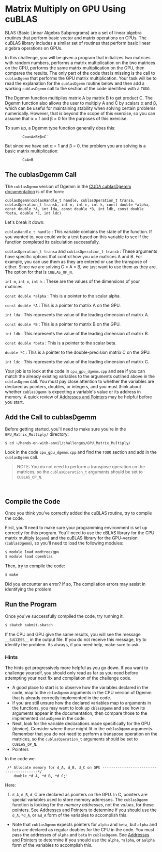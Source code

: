 # Matrix Multiply on GPU Using cuBLAS

BLAS (Basic Linear Algebra Subprograms) are a set of linear algebra routines that perform basic vector and matrix operations on CPUs. The cuBLAS library includes a similar set of routines that perform basic linear algebra operations on GPUs. 

In this challenge, you will be given a program that initializes two matrices with random numbers, performs a matrix multiplication on the two matrices on the CPU, performs the same matrix multiplication on the GPU, then compares the results. The only part of the code that is missing is the call to `cublasDgemm` that performs the GPU matrix multiplication. Your task will be to read the explanation for the `cublasDgemm` routine below and then add a working `cublasDgemm` call to the section of the code identified with a `TODO`.

The Dgemm function multiplies matrix A by matrix B to get product C. The Dgemm function also allows the user to multiply A and C by scalars α and β, which can be useful for maintaining stability when solving certain problems numerically. However, that is beyond the scope of this exercise, so you can assume that α = 1 and β = 0 for the purposes of this exercise.

To sum up, a Dgemm type function generally does this:
```
        C=α×A×B+β×C`
```
But since we have set α = 1 and β = 0, the problem you are solving is a basic matrix multiplication:
```       
        C=A×B
````

## The cublasDgemm Call

The `cublasDgemm` version of Dgemm in the [CUDA cublasDgemm documentation](https://docs.nvidia.com/cuda/archive/11.2.2/cublas/index.html#cublas-lt-t-gt-gemm) is of the form:

```
cublasDgemm(cublasHandle_t handle, cublasOperation_t transa, cublasOperation_t transb, int m, int n, int k, const double *alpha, const double *A, int lda, const double *B, int ldb, const double *beta, double *C, int ldc)
```

Let's break it down:

`cublasHandle_t handle` : This variable contains the state of the function. If you wanted to, you could write a test based on this variable to see if the function completed its calculation successfully.

`cublasOperation_t transa` and `cublasOperation_t transb` : These arguments have specific options that control how you use matrices A and B. For example, you can use them as they are entered or use the transpose of either. Since we are solving C = A × B, we just want to use them as they are. The option for that is `CUBLAS_OP_N`.

`int m`, `int n`, `int k` : These are the values of the dimensions of your matrices. 

`const double *alpha` : This is a pointer to the scalar alpha.

`const double *A` : This is a pointer to matrix A on the GPU. 

`int lda` : This represents the value of the leading dimension of matrix A.

`const double *B` : This is a pointer to matrix B on the GPU.

`int ldb` : This represents the value of the leading dimension of matrix B.

`const double *beta` : This is a pointer to the scalar beta.

`double *C` : This is a pointer to the double-precision matrix C on the GPU.

`int ldc` : This represents the value of the leading dimension of matrix C.

Your job is to look at the code in `cpu_gpu_dgemm.cpp` and see if you can match the already existing variables to the arguments outlined above in the `cublasDgemm` call. You must pay close attention to whether the variables are declared as pointers, doubles, or integers, and you must think about whether `cublasDgemm` is expecting a variable's value or its address in memory. A quick review of [Addresses and Pointers](https://github.com/olcf/foundational_hpc_skills/blob/master/intro_to_c/README.md#6-addresses-and-pointers) may be helpful before you start. 



## Add the Call to cublasDgemm

Before getting started, you'll need to make sure you're in the `GPU_Matrix_Multiply/` directory:

```
$ cd ~/hands-on-with-anvil/challenges/GPU_Matrix_Multiply/
```

Look in the code `cpu_gpu_dgemm.cpp` and find the `TODO` section and add in the `cublasDgemm` call.

> NOTE: You do not need to perform a transpose operation on the matrices, so the `cublasOperation_t` arguments should be set to `CUBLAS_OP_N`.

&nbsp;

## Compile the Code

Once you think you've correctly added the cuBLAS routine, try to compile the code.

First, you'll need to make sure your programming environment is set up correctly for this program. You'll need to use the cBLAS library for the CPU matrix multiply (`dgemm`) and the cuBLAS library for the GPU-version (`cublasDgemm`), so you'll need to load the following modules:

```bash
$ module load modtree/gpu
$ module load openblas
```

Then, try to compile the code:

```bash
$ make
``` 

Did you encounter an error? If so, The compilation errors may assist in identifying the problem. 

## Run the Program

Once you've successfully compiled the code, try running it.

```bash
$ sbatch submit.sbatch
```

If the CPU and GPU give the same results, you will see the message `__SUCCESS__` in the output file. If you do not receive this message, try to identify the problem. As always, if you need help, make sure to ask.


### Hints

The hints get progressively more helpful as you go down. If you want to challenge yourself, you should only read as far as you need before attempting your next fix and compilation of the challenge code.  


* A good place to start is to observe how the variables declared in the code, map to the `cblasDgemm` arguments in the CPU version of Dgemm that is already correctly implemented in the code.
* If you are still unsure how the declared variables map to arguments in the functions, you may want to look up `cblasDgemm` and see how its arguments appear in the documentation, then compare those to the implemented `cblasDgemm` in the code.
* Next, look for the variable declarations made specifically for the GPU (device). Consider where those might fit in the `cublasDgemm` arguments.
Remember that you do not need to perform a transpose operation on the matrices, so the `cublasOperation_t` arguments should be set to `CUBLAS_OP_N`.
* Pointers 

In the code we:
```
 /* Allocate memory for d_A, d_B, d_C on GPU ----------------------------------------*/
    double *d_A, *d_B, *d_C;'
```

Here: 
1.  `d_A`, `d_B`, `d_`C are declared as pointers on the GPU. In C, pointers are special variables used to store memory addresses. The `cublasDgemm` function is looking for the *memory addresses*, not the *values*, for these pointers. 
See [Addresses and Pointers](https://github.com/olcf/foundational_hpc_skills/blob/master/intro_to_c/README.md#6-addresses-and-pointers) to determine if you should use the `d_A`, `*d_A`, or `&d_A` form of the variables to accomplish this.  


* Note that `cublasDgemm` expects pointers for `alpha` and `beta`, but `alpha` and `beta` are declared as regular doubles for the CPU in the code. You must pass the addresses of `alpha` and `beta` in `cublasDgemm`.
See [Addresses and Pointers](https://github.com/olcf/foundational_hpc_skills/blob/master/intro_to_c/README.md#6-addresses-and-pointers) to determine if you should use the `alpha`, `*alpha`, or `&alpha` form of the variables to accomplish this.


